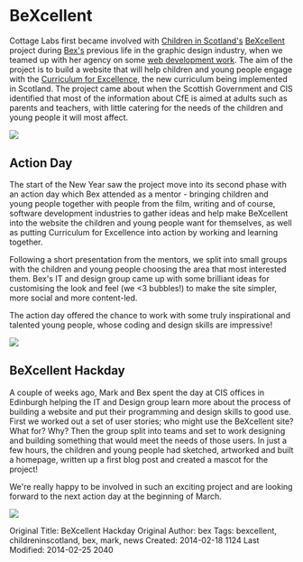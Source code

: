 <div class="row-fluid">

<div class="span8">
<div class="hero-unit">
<h1>BeXcellent</h1>
</div>

<p>Cottage Labs first became involved with <a href="http://www.childreninscotland.org.uk/">Children in Scotland's</a> <a href="http://cottagelabs.com/projects/bexcellent">BeXcellent</a> project during <a href="http://cottagelabs.com/people/bex">Bex's</a> previous life in the graphic design industry, when we teamed up with her agency on some <a href="http://cottagelabs.com/projects/curriculum-for-excellence">web development work</a>. The aim of the project is to build a website that will help children and young people engage with the <a href="http://www.educationscotland.gov.uk/thecurriculum/whatiscurriculumforexcellence/"> Curriculum for Excellence</a>, the new curriculum being implemented in Scotland. The project came about when the Scottish Government and CIS identified that most of the information about CfE is aimed at adults such as parents and teachers, with little catering for the needs of the children and young people it will most affect.</p>
</div>

<div class="span4">
<div class="img thumbnail" style="margin-top:0px;">
<img src="http://cottagelabs.com/media/Bexcellent_home.jpg" />
</div>
</div>

</div>



<div class="row-fluid" style="margin-top:30px;">

<div class="span8">
<h2>Action Day</h2>
<p>The start of the New Year saw the project move into its second phase with an action day which Bex attended as a mentor - bringing children and young people together with people from the film, writing and of course, software development industries to gather ideas and help make BeXcellent into the website the children and young people want for themselves, as well as putting Curriculum for Excellence into action by working and learning together. </p>

<p>Following a short presentation from the mentors, we split into small groups with the children and young people choosing the area that most interested them. Bex's IT and design group came up with some brilliant ideas for customising the look and feel (we <3 bubbles!) to make the site simpler, more social and more content-led. </p>

<p>The action day offered the chance to work with some truly inspirational and talented young people, whose coding and design skills are impressive! </p>

</div>

<div class="span4">
<div class="img thumbnail">
<img src="http://cottagelabs.com/media/wireframe.jpg" />
</div>
</div>

</div>



<div class="row-fluid" style="margin-top:30px;">

<div class="span8">
<h2>BeXcellent Hackday</h2>
<p>A couple of weeks ago,  Mark and Bex spent the day at CIS offices in Edinburgh helping the IT and Design group learn more about the process of building a website and put their programming and design skills to good use. First we worked out a set of user stories; who might use the BeXcellent site? What for? Why?  Then the group split into teams and set to work designing and building something that would meet the needs of those users. In just a few hours, the children and young people had sketched, artworked and built a homepage, written up a first blog post and created a mascot for the project! </p>

<p>We're really happy to be involved in such an exciting project and are looking forward to the next action day at the beginning of March. </p>
</div>

<div class="span4">
<div class="img thumbnail">
<img src="http://cottagelabs.com/media/coding.jpg" />
</div>
</div>

</div>





Original Title: BeXcellent Hackday
Original Author: bex
Tags: bexcellent, childreninscotland, bex, mark, news
Created: 2014-02-18 1124
Last Modified: 2014-02-25 2040
